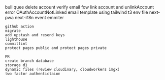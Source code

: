 bull quee
delete account
verify email fow
link account and unlinkAccount
error OAuthAccountNotLinked
email template using tailwind
t3 env file
next-pwa
next-i18n
event emmiter

```
github action
migrate
add upstash and resend keys
lighthouse
commitlint
protect pages public and protect pages private

PR
create branch database
storage d1
dynamic files (review cloudinary, cloudworkers imgx)
two factor authentictaion
```
